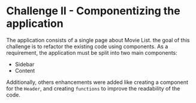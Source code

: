 # Challenge II - Componentizing the application

The application consists of a single page about Movie List. the goal of this challenge is to refactor the existing code using components. As a requirement, the application must be split into two main components: 

- Sidebar 
- Content

Additionally, others enhancements were added like creating a component for the `Header`, and creating `functions` to improve the readability of the code.